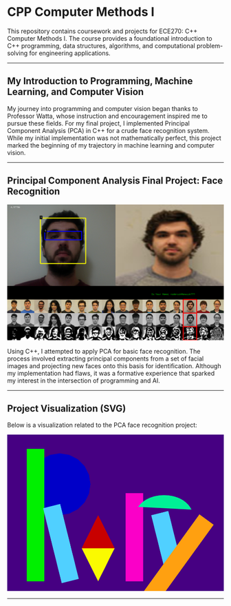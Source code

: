 # CPP Computer Methods I

This repository contains coursework and projects for ECE270: C++ Computer Methods I. The course provides a foundational introduction to C++ programming, data structures, algorithms, and computational problem-solving for engineering applications.

---

## My Introduction to Programming, Machine Learning, and Computer Vision

My journey into programming and computer vision began thanks to Professor Watta, whose instruction and encouragement inspired me to pursue these fields. For my final project, I implemented Principal Component Analysis (PCA) in C++ for a crude face recognition system. While my initial implementation was not mathematically perfect, this project marked the beginning of my trajectory in machine learning and computer vision.

---

## Principal Component Analysis Final Project: Face Recognition

![PCA Face Recognition Project](https://github.com/RLR-GitHub/ECE270/blob/master/PCA_Face_Rec.png)

Using C++, I attempted to apply PCA for basic face recognition. The process involved extracting principal components from a set of facial images and projecting new faces onto this basis for identification. Although my implementation had flaws, it was a formative experience that sparked my interest in the intersection of programming and AI.

---

## Project Visualization (SVG)

Below is a visualization related to the PCA face recognition project:

![SVG Visualization](https://github.com/RLR-GitHub/ECE270/blob/master/Screen%20Shot%202018-05-21%20at%209.52.22%20PM.png)

---
